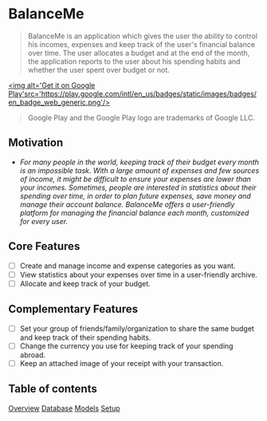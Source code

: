 
# BalanceMe


> BalanceMe is an application which gives the user the ability to control his incomes, expenses and keep track of
the user's financial balance over time. The user allocates a budget and at the end of the month, 
the application reports to the user about his spending habits and whether the user spent over budget or not.

<a href='https://play.google.com/store/apps/details?id=com.technion.balanceme.balance_me&pcampaignid=pcampaignidMKT-Other-global-all-co-prtnr-py-PartBadge-Mar2515-1'><img alt='Get it on Google Play'src='https://play.google.com/intl/en_us/badges/static/images/badges/en_badge_web_generic.png'/></a>
>Google Play and the Google Play logo are trademarks of Google LLC.

## Motivation


* *For many people in the world, keeping track of their budget every month is an impossible task. 
With a large amount of expenses and few sources of income, it might be difficult to ensure your expenses are lower than your incomes.
Sometimes, people are interested in statistics about their spending over time, in order 
to plan future expenses, save money and manage their account balance. 
BalanceMe offers a user-friendly platform for managing the financial balance each month,
customized for every user.*


## Core Features


* [ ] Create and manage income and expense categories as you want.
* [ ] View statistics about your expenses over time in a user-friendly archive.
* [ ] Allocate and keep track of your budget.

## Complementary Features

* [ ] Set your group of friends/family/organization to share the same budget and keep track of their spending habits.
* [ ] Change the currency you use for keeping track of your spending abroad.
* [ ] Keep an attached image of your receipt with your transaction.

## Table of contents
[Overview](/docs/overview.md)
[Database](/docs/database.md)
[Models](/docs/models.md)
[Setup](/docs/setup.md)


